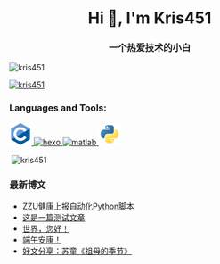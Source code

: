 <h1 align="center">Hi 👋, I'm Kris451</h1>
<h3 align="center">一个热爱技术的小白</h3>

<p align="left"> <img src="https://komarev.com/ghpvc/?username=kris451&label=Profile%20views&color=0e75b6&style=flat" alt="kris451" /> </p>

<p align="left"> <a href="https://github.com/ryo-ma/github-profile-trophy"><img src="https://github-profile-trophy.vercel.app/?username=kris451" alt="kris451" /></a> </p>


<h3 align="left">Languages and Tools:</h3>
<p align="left"> <a href="https://www.cprogramming.com/" target="_blank"> <img src="https://raw.githubusercontent.com/devicons/devicon/master/icons/c/c-original.svg" alt="c" width="40" height="40"/> </a> <a href="hexo.io/" target="_blank"> <img src="https://www.vectorlogo.zone/logos/hexoio/hexoio-icon.svg" alt="hexo" width="40" height="40"/> </a> <a href="https://www.mathworks.com/" target="_blank"> <img src="https://upload.wikimedia.org/wikipedia/commons/2/21/Matlab_Logo.png" alt="matlab" width="40" height="40"/> </a> <a href="https://www.python.org" target="_blank"> <img src="https://raw.githubusercontent.com/devicons/devicon/master/icons/python/python-original.svg" alt="python" width="40" height="40"/> </a> </p>

<p>&nbsp;<img align="center" src="https://github-readme-stats.vercel.app/api?username=kris451&show_icons=true&locale=en" alt="kris451" /></p>


### 最新博文
<!-- BLOG-POST-LIST:START -->
- [ZZU健康上报自动化Python脚本](https://i.wangpl.top/p/89/)
- [这是一篇测试文章](https://i.wangpl.top/p/28/)
- [世界，您好！](https://i.wangpl.top/p/1/)
- [端午安康！](https://wangpl.tech/posts/b60f/)
- [好文分享：苏童《祖母的季节》](https://wangpl.tech/posts/2511/)
<!-- BLOG-POST-LIST:END -->
<!--
**Kris451/Kris451** is a ✨ _special_ ✨ repository because its `README.md` (this file) appears on your GitHub profile.

Here are some ideas to get you started:

- 🔭 I’m currently working on ...
- 🌱 I’m currently learning ...
- 👯 I’m looking to collaborate on ...
- 🤔 I’m looking for help with ...
- 💬 Ask me about ...
- 📫 How to reach me: ...
- 😄 Pronouns: ...
- ⚡ Fun fact: ...
-->
